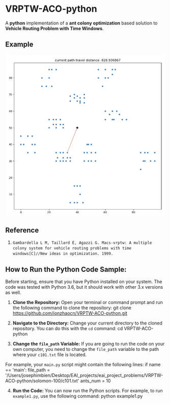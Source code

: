 # VRPTW-ACO-python
A **python** implementation of a **ant colony optimization** based solution to **Vehicle Routing Problem with Time Windows**.


## Example

<p align="center">
	<img src="/VRPTW-ACO-python/image/c101-example.gif">
</p>

## Reference
1. `Gambardella L M, Taillard É, Agazzi G. Macs-vrptw: A multiple colony system for vehicle routing problems with time windows[C]//New ideas in optimization. 1999.`

## How to Run the Python Code Sample:

Before starting, ensure that you have Python installed on your system. The code was tested with Python 3.6, but it should work with other 3.x versions as well.

1) **Clone the Repository:** Open your terminal or command prompt and run the following command to clone the repository:
git clone https://github.com/jonzhaocn/VRPTW-ACO-python.git




2) **Navigate to the Directory:** Change your current directory to the cloned repository. You can do this with the `cd` command:
cd VRPTW-ACO-python




3) **Change the `file_path` Variable:** If you are going to run the code on your own computer, you need to change the `file_path` variable to the path where your `c101.txt` file is located. 

For example, your `main.py` script might contain the following lines:
if name == 'main': file_path = '/Users/josephimbien/Desktop/EAI_projects/eai_project_problems/VRPTW-ACO-python/solomon-100/c101.txt' ants_num = 10




4) **Run the Code:** You can now run the Python scripts. For example, to run `example1.py`, use the following command:
python example1.py
